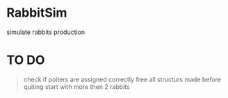 # RabbitSim
simulate rabbits production


# TO DO
>check if poiters are assigned correctly
>free all structurs made before quiting
>start with more then 2 rabbits
